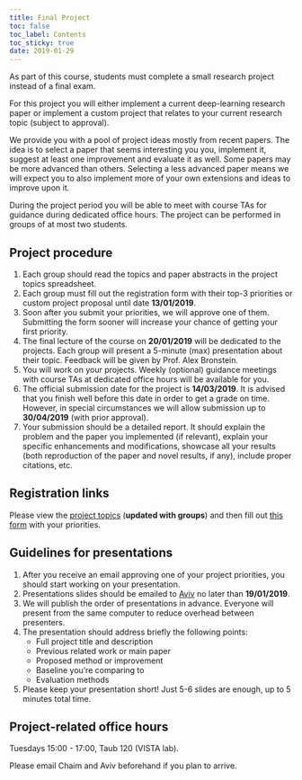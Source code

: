 ```yaml
---
title: Final Project
toc: false
toc_label: Contents
toc_sticky: true
date: 2019-01-29
---
```


As part of this course, students must complete a small research project instead
of a final exam.

For this project you will either implement a current deep-learning
research paper or implement a custom project that relates to your current
research topic (subject to approval).

We provide you with a pool of project ideas mostly from recent papers.  The idea
is to select a paper that seems interesting you you, implement it, suggest at
least one improvement and evaluate it as well. Some papers may be more advanced
than others. Selecting a less advanced paper means we will expect you to also
implement more of your own extensions and ideas to improve upon it.

During the project period you will be able to meet with course TAs for guidance
during dedicated office hours.  The project can be performed in groups of at
most two students.

## Project procedure

1. Each group should read the topics and paper abstracts in the project topics spreadsheet.
1. Each group must fill out the registration form with their top-3 priorities
   or custom project proposal until date **13/01/2019**.
1. Soon after you submit your priorities, we will approve one of
   them. Submitting the form sooner will increase your chance of getting your
   first priority.
1. The final lecture of the course on **20/01/2019** will be dedicated to the
   projects. Each group will present a 5-minute (max) presentation about their
   topic. Feedback will be given by Prof. Alex Bronstein.
1. You will work on your projects. Weekly (optional) guidance meetings with
   course TAs at dedicated office hours will be available for you.
1. The official submission date for the project is **14/03/2019**. It is advised
   that you finish well before this date in order to get a grade on time.
   However, in special circumstances we will allow submission up to
   **30/04/2019** (with prior approval).
1. Your submission should be a detailed report. It should explain the problem
   and the paper you implemented (if relevant), explain your specific
   enhancements and modifications, showcase all your results (both reproduction
   of the paper and novel results, if any), include proper citations, etc.

## Registration links

Please view the [project
topics](https://docs.google.com/spreadsheets/d/1WtlyOQC5oVkR0EoxdBmKyaSk5xRJn_0UvAJH74SBhSw) (**updated with groups**)
and then fill out [this
form](https://docs.google.com/forms/d/e/1FAIpQLSeG0qfWuZwom6qtr-bg7F5SBl7JMxSlc0b21rZNAv-jmUJfsw/viewform) with your priorities.

## Guidelines for presentations

1. After you receive an email approving one of your project priorities,
   you should start working on your presentation.
1. Presentations slides should be emailed to
   [Aviv](mailto:avivr@cs.technion.ac.il) no later than **19/01/2019**.
1. We will publish the order of presentations in advance. Everyone will
   present from the same computer to reduce overhead between presenters.
1. The presentation should address briefly the following points:
    - Full project title and description
    - Previous related work or main paper
    - Proposed method or improvement
    - Baseline you’re comparing to
    - Evaluation methods
1. Please keep your presentation short! Just 5-6 slides are enough, up to 5
   minutes total time.

## Project-related office hours

Tuesdays 15:00 - 17:00, Taub 120 (VISTA lab).

Please email Chaim and Aviv beforehand if you plan to arrive.

